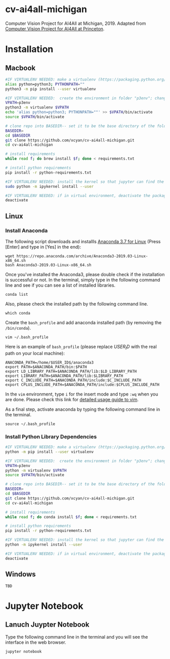 # cv-ai4all-michigan
Computer Vision Project for AI4All at Michigan, 2019.
Adapted from [Computer Vision Project for AI4All at Princeton](https://github.com/lujonathanh/cv-ai4all-pton).

# Installation

## Macbook
```BASH
#IF VIRTUALENV NEEDED: make a virtualenv (https://packaging.python.org/guides/installing-using-pip-and-virtualenv/)
alias python=python3; PYTHONPATH=""
python3 -m pip install --user virtualenv

#IF VIRTUALENV NEEDED:  create the environment in folder "p3env"; change p3env to any path you'd like
VPATH=p3env
python3 -m virtualenv $VPATH
echo 'alias python=python3; PYTHONPATH=""' >> $VPATH/bin/activate
source $VPATH/bin/activate

# clone repo into BASEDIR-- set it to be the base directory of the folder
BASEDIR=
cd $BASEDIR
git clone https://github.com/xcyan/cv-ai4all-michigan.git
cd cv-ai4all-michigan

# install requirements
while read f; do brew install $f; done < requirements.txt

# install python requirements
pip install -r python-requirements.txt

#IF VIRTUALENV NEEDED: install the kernel so that jupyter can find the ipykernel
sudo python -m ipykernel install --user

#IF VIRTUALENV NEEDED: if in virtual environment, deactivate the package
deactivate
```

## Linux
### Install Anaconda
The following script downloads and installls [Anaconda 3.7 for Linux](https://repo.anaconda.com/archive/Anaconda3-2019.03-Linux-x86_64.sh) (Press [Enter] and type in [Yes] in the end):
```
wget https://repo.anaconda.com/archive/Anaconda3-2019.03-Linux-x86_64.sh
bash Anaconda3-2019.03-Linux-x86_64.sh
```
Once you've installed the Anaconda3, please double check if the installation is successful or not.
In the terminal, simply type in the following command line and see if you can see a list of installed libraries.
```
conda list
```
Also, please check the installed path by the following command line.
```
which conda
```
Create the ```bash_profile``` and add anaconda installed path (by removing the ```/bin/conda```).
```
vim ~/.bash_profile
```
Here is an example of ```bash_profile``` (please replace $USER_ID$ with the real path on your local machine):
```
ANACONDA_PATH=/home/$USER_ID$/anaconda3
export PATH=$ANACONDA_PATH/bin:$PATH
export LD_LIBRARY_PATH=$ANACONDA_PATH/lib:$LD_LIBRARY_PATH
export LIBRARY_PATH=$ANACONDA_PATH/lib:$LIBRARY_PATH
export C_INCLUDE_PATH=$ANACONDA_PATH/include:$C_INCLUDE_PATH
export CPLUS_INCLUDE_PATH=$ANACONDA_PATH/include:$CPLUS_INCLUDE_PATH
```
In the ```vim``` environment, type ```i``` for the insert mode and type ```:wq``` when you are done.
Please check this link for [detailed usage guide to vim](https://www.howtoforge.com/vim-basics).

As a final step, activate anaconda by typing the following command line in the terminal.
```
source ~/.bash_profile
```

### Install Python Library Dependencies
```BASH
#IF VIRTUALENV NEEDED: make a virtualenv (https://packaging.python.org/guides/installing-using-pip-and-virtualenv/)
python -m pip install --user virtualenv

#IF VIRTUALENV NEEDED:  create the environment in folder "p3env"; change p3env to any path you'd like
VPATH=p3env
python -m virtualenv $VPATH
source $VPATH/bin/activate

# clone repo into BASEDIR-- set it to be the base directory of the folder
BASEDIR=
cd $BASEDIR
git clone https://github.com/xcyan/cv-ai4all-michigan.git
cd cv-ai4all-michigan

# install requirements
while read f; do conda install $f; done < requirements.txt

# install python requirements
pip install -r python-requirements.txt

#IF VIRTUALENV NEEDED: install the kernel so that jupyter can find the ipykernel
python -m ipykernel install --user

#IF VIRTUALENV NEEDED: if in virtual environment, deactivate the package
deactivate
```

## Windows
```
TBD
```

# Jupyter Notebook
## Lanuch Juypter Notebook
Type the following command line in the terminal and you will see the interface in the web browser.
```
jupyter notebook
```
